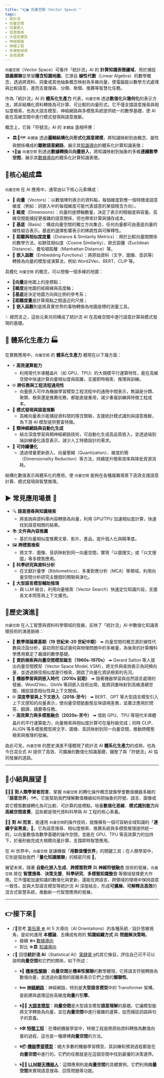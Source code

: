 ```yaml
---
title: "🌀🌌▦ 向量空間（Vector Space）"
tags:
- 統計流
- 向量空間
- 向量嵌入
- 語意搜尋
- 大語言模型
- 神經網路
- 特徵工程
- 多模態檢索
- 高效運算
---
```

`向量空間`（Vector Space）可看作「統計流」AI 的 **計算知識表徵疆域**，用於捕捉**語義關聯**並學習**隱含知識地圖**。它源自 **線性代數**（Linear Algebra）的數學概念，透過將資料、詞彙或其他抽象概念映射為多維向量，使電腦能以數學方式處理與比較語意，進而支援搜尋、分類、聚類、推薦等智慧化任務。  

作為「統計流」AI 的 **體系化生產力** 代表，`向量空間` 透過**數值化**與**幾何化**的表示方法，將非結構化資料轉換為可計算、可比較的向量形式。它不僅支撐語意搜尋與相似度檢索，也為大語言模型、神經網路與多模態系統提供統一的數學基礎，使 AI 能在高維空間中進行模式發現與語意推斷。  

概念上，它與「符號流」AI 的 `本體論` 遙相呼應：  
* 🏛️🌌🗺️ `本體論` 透過**邏輯結構化**與**形式化語意建模**，將知識映射到由概念、屬性與關係構成的**離散語意網路**，展示其[知識導向](05-01-oriented_knowledge.zh-hant)的體系化計算知識表徵；  
* 🌀🌌▦ `向量空間` 則透過**數據轉換**與**向量嵌入**，將知識映射到抽象的多維**連續數學空間**，展示其[數據導向](05-02-oriented_data.zh-hant)的體系化計算知識表徵。

## 🔳核心組成🏛

`向量空間` 在 AI 應用中，通常由以下核心元素構成：

- 📍 **向量**（Vectors）：以數值陣列表示的資料點，每個維度對應一個特徵或語意維度（例如：詞嵌入中的每個維度可能代表語意的某個隱含方向）。  
- 📏 **維度**（Dimensions）：向量的座標軸數量，決定了表示的精細度與容量。高維空間能捕捉更複雜的語意關係，但也帶來計算與儲存成本。  
- 🧭 **基底**（Basis）：構成向量空間的獨立方向集合，任何向量都可由基底向量的線性組合表示。基底的選擇影響表示的稀疏性與可解釋性。  
- 📐 **距離與相似度度量**（Distance & Similarity Metrics）：用於比較向量間關係的數學方法，如餘弦相似度（Cosine Similarity）、歐氏距離（Euclidean Distance）、曼哈頓距離（Manhattan Distance）等。  
- 🔄 **嵌入函數**（Embedding Functions）：將原始資料（文字、圖像、音訊等）轉換為向量的模型或演算法，例如 Word2Vec、BERT、CLIP 等。  

具體化 `向量空間` 的概念，可以想像一個多維的地圖：

- 📍**向量**是地圖上的座標點；
- 📏**維度**是地圖的經緯線與高度軸；
- 🧭**基底**是決定地圖方向與比例的參考系；
- 📐**距離度量**是計算兩點之間遠近的尺規；
- 🔄 **嵌入函數**則是將真實世界的事物轉換為地圖座標的測量工具。

✨ 總而言之，這些元素共同構成了統計流 AI 在高維空間中進行語意計算與模式發現的基礎。

## 🔂 體系化生產力 🏭

在實務應用中，`向量空間` 的 **體系化生產力** 體現在以下幾方面：

- ⚡ **高效運算能力**    
    - 利用現代半導體晶片（如 GPU、TPU）的大規模平行運算特性，能在高維空間中快速計算向量相似度與距離，支援即時檢索、推理與訓練。
- 🌐 **跨任務與工程流程通用性**    
    - 向量嵌入可作為機器學習模型工程流程中的通用中間表示，無論是分類、聚類、檢索還是推薦任務，都能直接重用，減少重複訓練與特徵工程成本。        
- 🧠 **模式發現與語意推斷**    
    - 高維向量表示能捕捉資料間的隱含關聯，支援統計模式識別與語意推斷，為下游 AI 模型提供豐富特徵。        
- 🤖 **類神經網路與自動化生成**    
    - 結合深度學習與類神經網路技術，可自動化生成高品質嵌入，並透過端到端訓練優化語意表示，減少人工特徵設計的需求。        
- 🔄 **可持續優化**    
    - 透過增量更新嵌入、向量壓縮（Quantization）、維度約簡（Dimensionality Reduction）等方法，持續提升檢索效率與降低資源消耗。

結構化數值表示與體系化的應用，使 `向量空間` 能夠在各種複雜場景下高效支援語意計算、模式發現與智慧推理。

## ▶️ 常見應用場景 🎯

- 🔍 **語意搜尋與知識檢索**
    - 將查詢與資料庫內容轉換為向量，利用 GPU/TPU 加速相似度計算，快速找到語意相關的結果。
- 📚 **文件與內容推薦**
    - 基於向量相似度推薦文章、影片、產品，提升個人化與精準度。
- 🖼 **跨模態檢索**
    - 將文字、圖像、音訊映射到同一向量空間，實現「以圖搜文」或「以文搜圖」等多模態應用。
- 🧪 **科學研究與資料分析**
    - 在文獻計量學（Bibliometrics）、多重對應分析（MCA）等領域，利用向量空間分析研究主題間的關聯與演化。
- 🤖 **大型語言模型輔助推理**
    - 與 LLM 結合，利用向量檢索（Vector Search）快速定位知識片段，支援長文本問答與上下文擴充。

## 🔄歷史演進🗿

`向量空間` 在人工智慧與資料科學領域的發展，反映了「統計流」AI 中數值化知識表徵技術的演進脈絡：

- 📜 **數學理論奠基期（19 世紀末‑20 世紀中期）** ➠ 向量空間的概念源於線性代數與泛函分析，最初用於描述幾何與物理問題中的多維量，為後來的計算機科學應用奠定了嚴謹的數學基礎。
- 🧮 **資訊檢索與向量空間模型誕生（1960s‑1970s）** ➠ Gerard Salton 等人提出向量空間模型（Vector Space Model, VSM），將文件與查詢表示為詞頻向量，並透過餘弦相似度進行檢索，開啟了向量化資訊檢索的先河。
- 💾 **機器學習與詞嵌入時代（2010s 前期）** ➠ 隨著機器學習與自然語言處理的發展，Word2Vec、GloVe 等詞嵌入技術出現，能將詞彙映射到高維連續空間，捕捉語意相似性與上下文關係。
- 🌐 **深度學習與上下文嵌入（2018‑至今）** ➠ BERT、GPT 等大型語言模型引入上下文感知的向量表示，使向量空間能動態反映語境差異，並廣泛應用於問答、翻譯、摘要等任務。
- ⚡ **高效算力與多模態融合（2020s‑至今）** ➠ 借助 GPU、TPU 等現代半導體晶片的平行運算能力，向量檢索與相似度計算可在毫秒級完成；同時 CLIP、ALIGN 等多模態模型將文字、圖像、音訊映射到同一向量空間，推動跨模態檢索與推理的發展。

由此可見，`向量空間` 的歷史演進不僅體現了統計流 AI **體系化生產力**的成熟，也為今日混合式 AI 提供了高效、可擴展的數值化知識基礎，鋪墊了與「符號流」AI 協同發展的道路。

***

## 🌲小結與展望 🔳

👧👦🏻 **對人類學習者而言**，掌握 `向量空間` 的轉化操作概念就像學會數值機器多維的「**語意世界**」🗺️。它能幫助我們理解數值機器如何把抽象的符號、語言、圖像或其它模態數據轉化為可比較、可計算的座標點，培養**數值化思維**、**模式識別能力**與**高維空間直覺**，這些都是現代資料科學與 AI 工程的核心素養。

🤖🦾 **對 AI 而言**，能運用 `向量空間`的操作技術，就像擁有一個可容納全域知識的「**連續宇宙黑盒**」🌌。它為語意搜尋、相似度檢索、推薦系統與多模態推理提供統一的，以向量數值為數學基礎的操作空間，並能在 GPU、TPU 等高效算力的加持下，於毫秒級完成大規模向量計算，支撐即時智慧應用。

在 AI 世界中，`向量空間` 是讓機器「**用數值懂世界**」的關鍵工具；在人類學習中，它則是幫助我們「**量化知識關聯**」的精密尺規 📏。

展望未來，隨著 **自動化嵌入生成**、**跨模態對齊** 與 **神經符號融合** 技術的發展，`向量空間` 將在 **智慧搜尋**、**決策支援**、**科學研究**、**多模態知識整合** 等領域發揮更大作用。它不僅能加速知識的數值化與更新，還能在跨語言、跨領域的環境中保持語意一致性，並與大型語言模型等統計流 AI 深度結合，形成**可擴展、可解釋且高效**的混合式智慧系統，推動新一代智慧應用的發展。

***

## 👉接下來🪸

- ⮦🚥思考 [第伍章 ☸](05----ai_orientations.zh-hant) AI 5 大導向（AI Orientations）的各種系統／設計思維視角，是如何運用 **本體論**，去構成有用的 **知識組織方式** 與 **問題解決策略**。
	- 接續 ☸🌀 [數據導向](05-02-oriented_data.zh-hant)
	- 對比 ☸🏛️ [知識導向](05-01-oriented_knowledge.zh-hant)
- ⮦🚦 回憶**統計流 AI**（Statistical AI）[第肆章 🌀](04----statistical_ai.zh-hant)的其它條目，評估自己可不可以說明**向量空間**和它們的關係，如下所述：
    - **🌀🎲 [機率性關聯](04-01-probabilistic_association.zh-hant)**：**向量空間**是**機率性關聯**的數學體現。它將語言符號轉換為數值向量，並透過向量間的距離來表示它們之間的**關聯性**。
        
    - **🌀🪢 [神經網路](04-03-neural_networks.zh-hant)**：神經網路，特別是**大型語言模型**中的 Transformer 架構，是創建與處理這些高維度**向量**的**引擎**。
        
    - **🌀😵‍💫 [大語言模型](04-06-llm_webassembly.zh-hant)**：**向量空間**是大型語言模型**語意理解**的基礎。它讓模型能將文字轉換為向量，並在**向量空間**中進行複雜的運算，從而捕捉詞語與句子的意義。
        
    - **🌀🛠️ [特徵工程](04-04-feature_engineering.zh-hant)**：在傳統機器學習中，特徵工程是將原始資料轉換為數值向量的過程，這也是一種建構**向量空間**的方法。
        
    - **🌀📦 [機器學習模型](04-05-machine_learning_models.zh-hant)**：絕大多數的機器學習模型，其訓練和預測過程都是在**向量空間**中進行的，它們的任務就是在這個空間中找到最優的決策邊界。
        
    - **🌀🧞‍♀️ [LLM聊天機器人](04-02-llm_chatbots.zh-hant)**：這類應用則是**向量空間**的具體實例，它們利用**向量空間**來實現語意搜尋、回答問題等功能。

